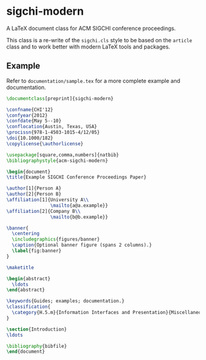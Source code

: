 sigchi-modern
=============

A LaTeX document class for ACM SIGCHI conference proceedings.

This class is a re-write of the `sigchi.cls` style to be based on the `article`
class and to work better with modern LaTeX tools and packages.

Example
-------

Refer to `documentation/sample.tex` for a more complete example and
documentation.

```LaTeX
\documentclass[preprint]{sigchi-modern}

\confname{CHI'12}
\confyear{2012}
\confdate{May 5--10}
\conflocation{Austin, Texas, USA}
\procissn{978-1-4503-1015-4/12/05}
\doi{10.1000/182}
\copylicense{\authorlicense}

\usepackage[square,comma,numbers]{natbib}
\bibliographystyle{acm-sigchi-modern}

\begin{document}
\title{Example SIGCHI Conference Proceedings Paper}

\author[1]{Person A}
\author[2]{Person B}
\affiliation[1]{University A\\
                \mailto{a@a.example}}
\affiliation[2]{Company B\\
                \mailto{b@b.example}}

\banner{
  \centering
  \includegraphics{figures/banner}
  \caption{Optional banner figure (spans 2 columns).}
  \label{fig:banner}
}

\maketitle

\begin{abstract}
  \ldots
\end{abstract}

\keywords{Guides; examples; documentation.}
\classification{
  \category{H.5.m}{Information Interfaces and Presentation}{Miscellaneous}
}

\section{Introduction}
\ldots

\bibliography{bibfile}
\end{document}
```

